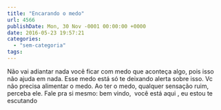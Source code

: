```yaml
---
title: "Encarando o medo"
url: 4566
publishDate: Mon, 30 Nov -0001 00:00:00 +0000
date: 2016-05-23 19:57:21
categories: 
  - "sem-categoria"
tags: 
---
```

Não vai adiantar nada você ficar com medo que aconteça algo, pois isso não ajuda em nada. Esse medo está só te deixando alerta sobre isso. Vc não precisa alimentar o medo. Ao ter o medo, qualquer sensação ruim, perceba ele. Fale pra si mesmo: bem vindo,  você está aqui , eu estou te escutando
